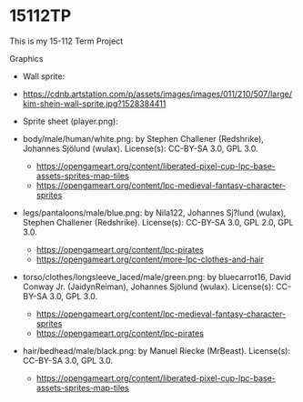 # 15112TP

This is my 15-112 Term Project

Graphics
* Wall sprite:
- https://cdnb.artstation.com/p/assets/images/images/011/210/507/large/kim-shein-wall-sprite.jpg?1528384411
* Sprite sheet (player.png):
- body/male/human/white.png: by Stephen Challener (Redshrike), Johannes Sjölund (wulax). License(s): CC-BY-SA 3.0, GPL 3.0. 
    - https://opengameart.org/content/liberated-pixel-cup-lpc-base-assets-sprites-map-tiles
    - https://opengameart.org/content/lpc-medieval-fantasy-character-sprites

- legs/pantaloons/male/blue.png: by Nila122, Johannes Sj?lund (wulax), Stephen Challener (Redshrike). License(s): CC-BY-SA 3.0, GPL 2.0, GPL 3.0. 
    - https://opengameart.org/content/lpc-pirates
    - https://opengameart.org/content/more-lpc-clothes-and-hair

- torso/clothes/longsleeve_laced/male/green.png: by bluecarrot16, David Conway Jr. (JaidynReiman), Johannes Sjölund (wulax). License(s): CC-BY-SA 3.0, GPL 3.0. 
    - https://opengameart.org/content/lpc-medieval-fantasy-character-sprites
    - https://opengameart.org/content/lpc-pirates

- hair/bedhead/male/black.png: by Manuel Riecke (MrBeast). License(s): CC-BY-SA 3.0, GPL 3.0. 
    - https://opengameart.org/content/liberated-pixel-cup-lpc-base-assets-sprites-map-tiles